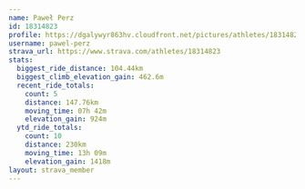 ```yaml
---
name: Paweł Perz
id: 18314823
profile: https://dgalywyr863hv.cloudfront.net/pictures/athletes/18314823/5244308/1/large.jpg
username: pawel-perz
strava_url: https://www.strava.com/athletes/18314823
stats:
  biggest_ride_distance: 104.44km
  biggest_climb_elevation_gain: 462.6m
  recent_ride_totals:
    count: 5
    distance: 147.76km
    moving_time: 07h 42m
    elevation_gain: 924m
  ytd_ride_totals:
    count: 10
    distance: 230km
    moving_time: 13h 09m
    elevation_gain: 1418m
layout: strava_member
--- 
```

